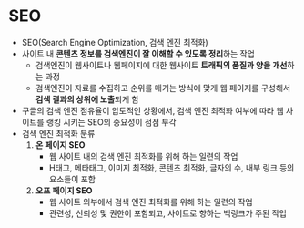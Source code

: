 # SEO
- SEO(Search Engine Optimization, 검색 엔진 최적화)
- 사이트 내 **콘텐츠 정보를 검색엔진이 잘 이해할 수 있도록 정리**하는 작업
  - 검색엔진이 웹사이트나 웹페이지에 대한 웹사이트 **트래픽의 품질과 양을 개선**하는 과정
  - 검색엔진이 자료를 수집하고 순위를 매기는 방식에 맞게 웹 페이지를 구성해서 **검색 결과의 상위에 노출**되게 함
- 구글의 검색 엔진 점유율이 압도적인 상황에서, 검색 엔진 최적화 여부에 따라 웹 사이트를 랭킹 시키는 SEO의 중요성이 점점 부각
- 검색 엔진 최적화 분류
  1. **온 페이지 SEO**
      - 웹 사이트 내의 검색 엔진 최적화를 위해 하는 일련의 작업
      - H태그, 메타태그, 이미지 최적화, 콘텐츠 최적화, 글자의 수, 내부 링크 등의 요소들이 포함
  2. **오프 페이지 SEO**
      - 웹 사이트 외부에서 검색 엔진 최적화를 위해 하는 일련의 작업
      - 관련성, 신뢰성 및 권한이 포함되고, 사이트로 향하는 백링크가 주된 작업